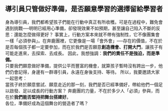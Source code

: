 ## 導引員只管做好準備，是否願意學習的選擇留給學習者	

身為導引員，我們都希望孩子們能在行動中真正有所收穫。可是在過程中，難免會遇到挑戰──明明已經用心準備，卻發現效果不如預期，甚至讓自己陷入不斷的反思：還能怎麼做得更好？
事實上，行動方案本來就不帶有強制性，它不像團集會一樣「必須參與」。在奔鹿團裡，它更像是一場「會外會」──存在的價值，不在於是否每個孩子都一定要參加，而在於我們是否願意**創造機會、打開大門**，讓孩子有可能走進來，去探索、去成長。
因此，我想強調：**我們的責任不是強迫，而是準備。**  
只要我們願意做好準備，提供公平而豐富的機會，就算孩子暫時沒有跨出一步，他們仍會記得，身邊有一群導引員，永遠在身後支持、等待。
所以，我要邀請大家一起思考：  
當孩子終於願意嘗試、願意走近的那一刻，我們是否已經準備好，帶給他們一個足以啟發、足以成長的行動方案？
奔鹿團的力量，不在於多少人「必須」參與，而在於**我們能否堅持把舞台搭建好**。  
各位，準備好成為這個舞台的營造者了嗎？
